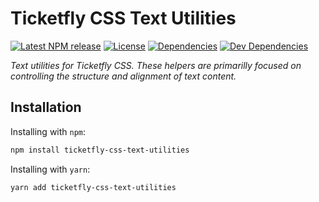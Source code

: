 # Ticketfly CSS Text Utilities

[![Latest NPM release][npm-badge]][npm-badge-url]
[![License][license-badge]][license-badge-url]
[![Dependencies][dependencies-badge]][dependencies-badge-url]
[![Dev Dependencies][devDependencies-badge]][devDependencies-badge-url]


_Text utilities for Ticketfly CSS. These helpers are primarilly focused
on controlling the structure and alignment of text content._

## Installation

Installing with `npm`:

```bash
npm install ticketfly-css-text-utilities
```

Installing with `yarn`:

```bash
yarn add ticketfly-css-text-utilities
```

[npm-badge]: https://img.shields.io/npm/v/ticketfly-css-text-utilities.svg
[npm-badge-url]: https://www.npmjs.com/package/ticketfly-css-text-utilities
[license-badge]: https://img.shields.io/npm/l/ticketfly-css-text-utilities.svg
[license-badge-url]: LICENSE
[dependencies-badge]: https://img.shields.io/david/Ticketfly-UI/ticketfly-css-text-utilities.svg
[dependencies-badge-url]: https://david-dm.org/Ticketfly-UI/ticketfly-css-text-utilities
[devDependencies-badge]: https://img.shields.io/david/dev/Ticketfly-UI/ticketfly-css-text-utilities.svg
[devDependencies-badge-url]: https://david-dm.org/Ticketfly-UI/ticketfly-css-text-utilities#info=devDependencies


